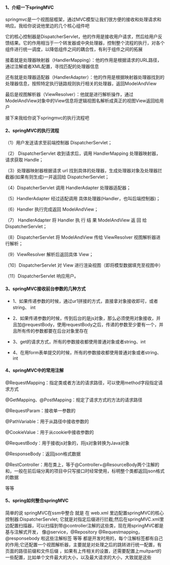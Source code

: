 #### 1、介绍一下springMVC

springmvc是一个视图层框架，通过MVC模型让我们很方便的接收和处理请求和响应。我给你说说他里边的几个核心组件吧

它的核心控制器是DispatcherServlet，他的作用是接收用户请求，然后给用户反馈结果。它的作用相当于一个转发器或中央处理器，控制整个流程的执行，对各个组件进行统一调度，以降低组件之间的耦合性，有利于组件之间的拓展

接着就是处理器映射器（HandlerMapping）：他的作用是根据请求的URL路径，通过注解或者XML配置，寻找匹配的处理器信息

还有就是处理器适配器（HandlerAdapter）：他的作用是根据映射器处理器找到的处理器信息，按照特定执行链路规则执行相关的处理器，返回ModelAndView

最后是视图解析器（ViewResolver）：他就是进行解析操作，通过ModelAndView对象中的View信息将逻辑视图名解析成真正的视图View返回给用户

接下来我给你说下springmvc的执行流程吧

#### 2、springMVC的执行流程

（1）用户发送请求至前端控制器 DispatcherServlet； 

（2） DispatcherServlet 收到请求后，调用 HandlerMapping 处理器映射器，请求获取 Handle； 

（3）处理器映射器根据请求 url 找到具体的处理器，生成处理器对象及处理器拦截器(如果有则生成)一并返回给 DispatcherServlet； 

（4）DispatcherServlet 调用 HandlerAdapter 处理器适配器； 

（5）HandlerAdapter 经过适配调用 具体处理器(Handler，也叫后端控制器)； 

（6）Handler 执行完成返回 ModelAndView； 

（7） HandlerAdapter 将 Handler 执 行 结 果 ModelAndView 返 回 给DispatcherServlet； 

（8）DispatcherServlet 将 ModelAndView 传给 ViewResolver 视图解析器进行解析； 

（9）ViewResolver 解析后返回具体 View； 

（10）DispatcherServlet 对 View 进行渲染视图（即将模型数据填充至视图中） 

（11）DispatcherServlet 响应用户。



#### 3、springMVC接收前台参数的几种方式

- 1、如果传递参数的时候，通过ur1拼接的方式，直接拿对象接收即可，或者string、 int

- 2、如果传递参数的时候，传到后台的是js对象，那么必须使用对象接收，并且加@requestBody，使用requestBody之后，传递的参数至少要有一个，并且所有传的参数都要在后台对象里存在

- 3、get的请求方式，所有的参数接收都使用普通对象或者string、int

- 4、在用form表单提交的时候，所有的参数接收都使用普通对象或者string、int



#### 4、springMVC中的常用注解

@RequestMapping：指定类或者方法的请求路径，可以使用method字段指定请求方式

@GetMapping、@PostMapping：规定了请求方式的方法的请求路径

@RequestParam：接收单一参数的

@PathVariable：用于从路径中接收参数的

@CookieValue：用于从cookie中接收参数的

@RequestBody：用于接收js对象的，将js对象转换为Java对象

@ResponseBody：返回json格式数据

@RestController：用在类上，等于@Controller+@ResourceBody两个注解的和，一般在前后端分离的项目中只写接口时经常使用，标明整个类都返回json格式的数据

等等



#### 5、spring如何整合springMVC

简单的说 springMVC在ssm中整合 就是 在 web.xml 里边配置springMVC的核心控制器:DispatcherServlet; 它就是对指定后缀进行拦截;然后在springMVC.xml里边配置扫描器，可以扫描到带@controller注解的这些类，现在用springMVC都是基与注解式开发， 像@service，@Repository @Requestmapping，@responsebody 啦这些注解标签 等等 都是开发时用的，每个注解标签都有自己的作用;它还配置一个视图解析器，主要就是对处理之后的跳转进行统一配置，有页面的路径前缀和文件后缀 ，如果有上传相关的设置，还需要配置上multpart的一些配置，比如单个文件最大的大小，以及最大请求的大小，大致就是这些

















